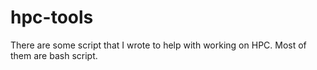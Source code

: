 # hpc-tools
There are some script that I wrote to help with working on HPC. Most of them are bash script.
